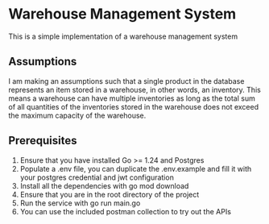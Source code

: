 # Warehouse Management System
This is a simple implementation of a warehouse management system

## Assumptions
I am making an assumptions such that a single product in the database represents an item stored in a warehouse, in other words, an inventory. This means a warehouse can have multiple inventories as long as the total sum of all quantities of the inventories stored in the warehouse does not exceed the maximum capacity of the warehouse.

## Prerequisites
1. Ensure that you have installed Go >= 1.24 and Postgres
2. Populate a .env file, you can duplicate the .env.example and fill it with your postgres credential and jwt configuration
3. Install all the dependencies with go mod download
4. Ensure that you are in the root directory of the project
5. Run the service with go run main.go
6. You can use the included postman collection to try out the APIs